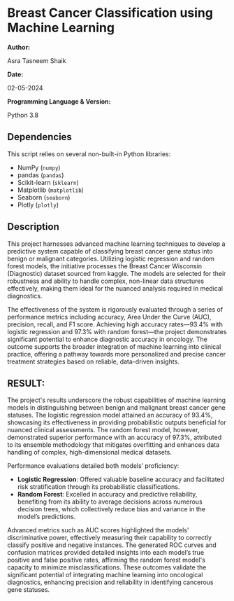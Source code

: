 # Breast Cancer Classification using Machine Learning
**Author:** 

Asra Tasneem Shaik  

**Date:** 

02-05-2024

**Programming Language & Version:** 

Python 3.8  

## Dependencies

This script relies on several non-built-in Python libraries:
- NumPy (`numpy`)
- pandas (`pandas`)
- Scikit-learn (`sklearn`)
- Matplotlib (`matplotlib`)
- Seaborn (`seaborn`)
- Plotly (`plotly`)

##  Description

This project harnesses advanced machine learning techniques to develop a predictive system capable of classifying breast cancer gene status into benign or malignant categories. Utilizing logistic regression and random forest models, the initiative processes the Breast Cancer Wisconsin (Diagnostic) dataset sourced from kaggle. The models are selected for their robustness and ability to handle complex, non-linear data structures effectively, making them ideal for the nuanced analysis required in medical diagnostics.


The effectiveness of the system is rigorously evaluated through a series of performance metrics including accuracy, Area Under the Curve (AUC), precision, recall, and F1 score. Achieving high accuracy rates—93.4% with logistic regression and 97.3% with random forest—the project demonstrates significant potential to enhance diagnostic accuracy in oncology. The outcome supports the broader integration of machine learning into clinical practice, offering a pathway towards more personalized and precise cancer treatment strategies based on reliable, data-driven insights.


## RESULT:
The project's results underscore the robust capabilities of machine learning models in distinguishing between benign and malignant breast cancer gene statuses. The logistic regression model attained an accuracy of 93.4%, showcasing its effectiveness in providing probabilistic outputs beneficial for nuanced clinical assessments. The random forest model, however, demonstrated superior performance with an accuracy of 97.3%, attributed to its ensemble methodology that mitigates overfitting and enhances data handling of complex, high-dimensional medical datasets.

Performance evaluations detailed both models’ proficiency:
- **Logistic Regression**: Offered valuable baseline accuracy and facilitated risk stratification through its probabilistic classifications.
- **Random Forest**: Excelled in accuracy and predictive reliability, benefiting from its ability to average decisions across numerous decision trees, which collectively reduce bias and variance in the model’s predictions.

Advanced metrics such as AUC scores highlighted the models' discriminative power, effectively measuring their capability to correctly classify positive and negative instances. The generated ROC curves and confusion matrices provided detailed insights into each model’s true positive and false positive rates, affirming the random forest model's capacity to minimize misclassifications. These outcomes validate the significant potential of integrating machine learning into oncological diagnostics, enhancing precision and reliability in identifying cancerous gene statuses.
